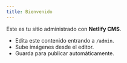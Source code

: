 ```yaml
---
title: Bienvenido
---
```


Este es tu sitio administrado con **Netlify CMS**.

- Edita este contenido entrando a `/admin`.
- Sube imágenes desde el editor.
- Guarda para publicar automáticamente.

